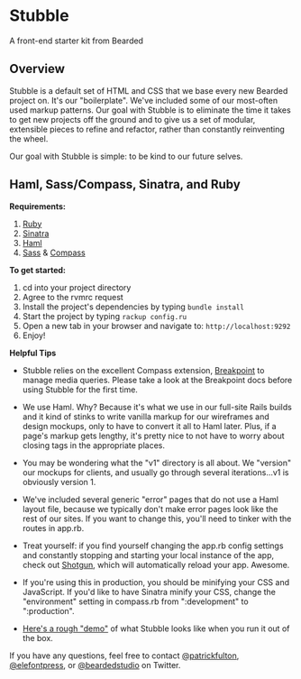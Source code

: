 # Stubble
A front-end starter kit from Bearded

## Overview

Stubble is a default set of HTML and CSS that we base every new Bearded project on. It's our "boilerplate". We've included some of our most-often used markup patterns. Our goal with Stubble is to eliminate the time it takes to get new projects off the ground and to give us a set of modular, extensible pieces to refine and refactor, rather than constantly reinventing the wheel.

Our goal with Stubble is simple: to be kind to our future selves.

## Haml, Sass/Compass, Sinatra, and Ruby

**Requirements:**

1. [Ruby](http://www.ruby-lang.org/)
2. [Sinatra](http://www.sinatrarb.com/)
3. [Haml](http://haml.info/)
4. [Sass](http://sass-lang.com/) &amp; [Compass](http://compass-style.org/)

**To get started:**

1. cd into your project directory
2. Agree to the rvmrc request
3. Install the project's dependencies by typing `bundle install`
4. Start the project by typing `rackup config.ru`
5. Open a new tab in your browser and navigate to: `http://localhost:9292`
6. Enjoy!

**Helpful Tips**

* Stubble relies on the excellent Compass extension, [Breakpoint](http://breakpoint-sass.com/) to manage media queries. Please take a look at the Breakpoint docs before using Stubble for the first time.

* We use Haml. Why? Because it's what we use in our full-site Rails builds and it kind of stinks to write vanilla markup for our wireframes and design mockups, only to have to convert it all to Haml later. Plus, if a page's markup gets lengthy, it's pretty nice to not have to worry about closing tags in the appropriate places.

* You may be wondering what the "v1" directory is all about. We "version" our mockups for clients, and usually go through several iterations...v1 is obviously version 1.

* We've included several generic "error" pages that do not use a Haml layout file, because we typically don't make error pages look like the rest of our sites. If you want to change this, you'll need to tinker with the routes in app.rb.

* Treat yourself: if you find yourself changing the app.rb config settings and constantly stopping and starting your local instance of the app, check out [Shotgun](https://github.com/rtomayko/shotgun), which will automatically reload your app. Awesome.

* If you're using this in production, you should be minifying your CSS and JavaScript. If you'd like to have Sinatra minify your CSS, change the "environment" setting in compass.rb from ":development" to ":production".

* [Here's a rough "demo"](http://pfulton.github.io/stubble/v1/) of what Stubble looks like when you run it out of the box.

If you have any questions, feel free to contact [@patrickfulton](http://www.twitter.com/patrickfulton), [@elefontpress](http://twitter.com/elefontpress), or [@beardedstudio](http://www.twitter.com/beardedstudio) on Twitter.